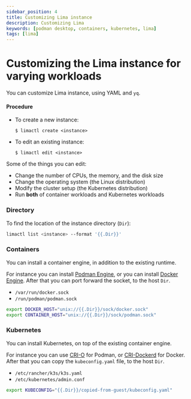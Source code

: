 ```yaml
---
sidebar_position: 4
title: Customizing Lima instance
description: Customizing Lima
keywords: [podman desktop, containers, kubernetes, lima]
tags: [lima]
---
```


# Customizing the Lima instance for varying workloads

You can customize Lima instance, using YAML and `yq`.

#### Procedure

- To create a new instance:

  ```shell-session
  $ limactl create <instance>
  ```

- To edit an existing instance:

  ```shell-session
  $ limactl edit <instance>
  ```

Some of the things you can edit:

- Change the number of CPUs, the memory, and the disk size
- Change the operating system (the Linux distribution)
- Modify the cluster setup (the Kubernetes distribution)
- Run **both** of container workloads and Kubernetes workloads

### Directory

To find the location of the instance directory (`Dir`):

```bash
limactl list <instance> --format '{{.Dir}}'
```

### Containers

You can install a container engine, in addition to the existing runtime.

For instance you can install [Podman Engine](https://github.com/containers/podman),
or you can install [Docker Engine](https://github.com/docker/docker).
After that you can port forward the socket, to the host `Dir`.

- `/var/run/docker.sock`
- `/run/podman/podman.sock`

```bash
export DOCKER_HOST="unix://{{.Dir}}/sock/docker.sock"
export CONTAINER_HOST="unix://{{.Dir}}/sock/podman.sock"
```

### Kubernetes

You can install Kubernetes, on top of the existing container engine.

For instance you can use [CRI-O](https://github.com/cri-o/cri-o) for Podman,
or [CRI-Dockerd](https://github.com/Mirantis/cri-dockerd) for Docker.
After that you can copy the `kubeconfig.yaml` file, to the host `Dir`.

- `/etc/rancher/k3s/k3s.yaml`
- `/etc/kubernetes/admin.conf`

```bash
export KUBECONFIG="{{.Dir}}/copied-from-guest/kubeconfig.yaml"
```
